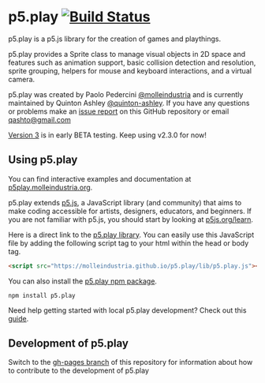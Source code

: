 # p5.play [![Build Status](https://travis-ci.org/molleindustria/p5.play.svg?branch=master)](https://travis-ci.org/molleindustria/p5.play)

p5.play is a p5.js library for the creation of games and playthings.

p5.play provides a Sprite class to manage visual objects in 2D space and features such as animation support, basic collision detection and resolution, sprite grouping, helpers for mouse and keyboard interactions, and a virtual camera.

p5.play was created by Paolo Pedercini [@molleindustria][] and is currently maintained by Quinton Ashley [@quinton-ashley][]. If you have any questions or problems make an [issue report][] on this GitHub repository or email <qashto@gmail.com>

[Version 3][] is in early BETA testing. Keep using v2.3.0 for now!

## Using p5.play

You can find interactive examples and documentation at [p5play.molleindustria.org][].

p5.play extends [p5.js][], a JavaScript library (and community) that aims to make coding accessible for artists, designers, educators, and beginners. If you are not familiar with p5.js, you should start by looking at [p5js.org/learn][].

Here is a direct link to the [p5.play library][]. You can easily use this JavaScript file by adding the following script tag to your html within the head or body tag.

```html
<script src="https://molleindustria.github.io/p5.play/lib/p5.play.js"></script>
```

You can also install the [p5.play npm package][].

```
npm install p5.play
```

Need help getting started with local p5.play development? Check out this [guide](https://github.com/molleindustria/p5.play/wiki/Get-Started).

## Development of p5.play

Switch to the [gh-pages branch][] of this repository for information about how to contribute to the development of p5.play

[p5.js]: https://p5js.org
[p5js.org/learn]: https://p5js.org/learn/
[p5play.molleindustria.org]: https://molleindustria.github.io/p5.play/
[p5.play library]: https://molleindustria.github.io/p5.play/lib/p5.play.js
[p5.play npm package]: https://www.npmjs.com/package/p5.play
[p5.play website]: https://molleindustria.github.io/p5.play/
[documentation]: https://p5play.molleindustria.org/p5.play/docs/
[example projects]: https://molleindustria.github.io/p5.play/examples
[p5.play Version 3]: https://github.com/molleindustria/p5.play/wiki/p5.play-Version-3
[issue report]: https://github.com/molleindustria/p5.play/issues
[gh-pages branch]: https://github.com/molleindustria/p5.play/tree/gh-pages
[@quinton-ashley]: https://github.com/quinton-ashley
[@molleindustria]: https://github.com/molleindustria
[version 3]: https://github.com/molleindustria/p5.play/wiki/p5.play-Version-3
